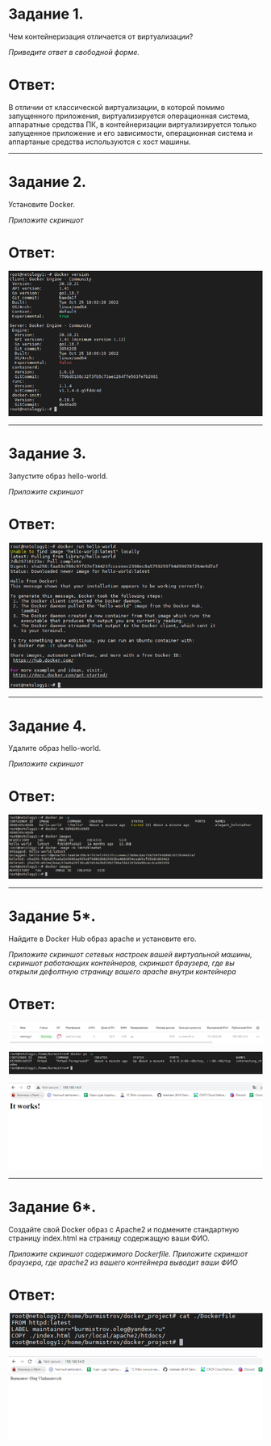 # Задание 1.
Чем контейнеризация отличается от виртуализации?

*Приведите ответ в свободной форме.*  

# Ответ:  
В отличии от классической виртуализации, в которой помимо запущенного приложения,
виртуализируется операционная система, аппаратные средства ПК, в контейнеризации 
виртуализируется только запущенное приложение и его зависимости, операционная система и
аппартаные средства используются с хост машины.  

---

# Задание 2.
Установите Docker.

*Приложите скриншот*  

# Ответ:  
![pic1](1.PNG)  

---

# Задание 3.
Запустите образ hello-world.

*Приложите скриншот*  

# Ответ:  
![pic2](2.PNG)  

---

# Задание 4.
Удалите образ hello-world.

*Приложите скриншот*  

# Ответ:  
![pic3](3.PNG)  

---

# Задание 5*.
Найдите в Docker Hub образ apache и установите его.

*Приложите скриншот сетевых настроек вашей виртуальной машины, скриншот работающих контейнеров, скриншот браузера, 
где вы открыли дефолтную страницу вашего apache внутри контейнера*  

# Ответ:  
![pic4](4.PNG)  

![pic5](5.PNG)  

![pic6](6.PNG)

---
# Задание 6*.
Создайте свой Docker образ с Apache2 и подмените стандартную 
страницу index.html на страницу содержащую ваши ФИО.

*Приложите скриншот содержимого Dockerfile. Приложите скриншот браузера,
где apache2 из вашего контейнера выводит ваши ФИО*   

# Ответ:  
![pic7](7.PNG)  

![pic8](8.PNG)
